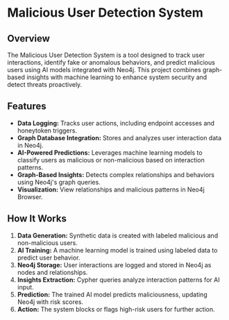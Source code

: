 # Malicious User Detection System

## Overview
The Malicious User Detection System is a tool designed to track user interactions, identify fake or anomalous behaviors, and predict malicious users using AI models integrated with Neo4j. This project combines graph-based insights with machine learning to enhance system security and detect threats proactively.

## Features
- **Data Logging:** Tracks user actions, including endpoint accesses and honeytoken triggers.
- **Graph Database Integration:** Stores and analyzes user interaction data in Neo4j.
- **AI-Powered Predictions:** Leverages machine learning models to classify users as malicious or non-malicious based on interaction patterns.
- **Graph-Based Insights:** Detects complex relationships and behaviors using Neo4j's graph queries.
- **Visualization:** View relationships and malicious patterns in Neo4j Browser.

## How It Works
1. **Data Generation:** Synthetic data is created with labeled malicious and non-malicious users.
2. **AI Training:** A machine learning model is trained using labeled data to predict user behavior.
3. **Neo4j Storage:** User interactions are logged and stored in Neo4j as nodes and relationships.
4. **Insights Extraction:** Cypher queries analyze interaction patterns for AI input.
5. **Prediction:** The trained AI model predicts maliciousness, updating Neo4j with risk scores.
6. **Action:** The system blocks or flags high-risk users for further action.
